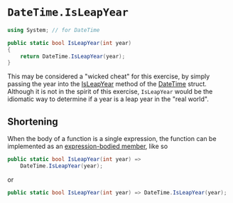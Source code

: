 # `DateTime.IsLeapYear`

```csharp
using System; // for DateTime

public static bool IsLeapYear(int year)
{
    return DateTime.IsLeapYear(year);
}
```

This may be considered a "wicked cheat" for this exercise, by simply passing the year into the [IsLeapYear][is-leap-year] method of the [DateTime][datetime] struct.
Although it is not in the spirit of this exercise, `IsLeapYear` would be the idiomatic way to determine if a year is a leap year in the "real world".

## Shortening

When the body of a function is a single expression, the function can be implemented as an [expression-bodied member][expression-bodied-member], like so

```csharp
public static bool IsLeapYear(int year) =>
    DateTime.IsLeapYear(year);
```

or

```csharp
public static bool IsLeapYear(int year) => DateTime.IsLeapYear(year);
```

[is-leap-year]: https://learn.microsoft.com/en-us/dotnet/api/system.datetime.isleapyear?view=net-7.0
[datetime]: https://learn.microsoft.com/en-us/dotnet/api/system.datetime?view=net-7.0
[expression-bodied-member]: https://learn.microsoft.com/en-us/dotnet/csharp/programming-guide/statements-expressions-operators/expression-bodied-members
